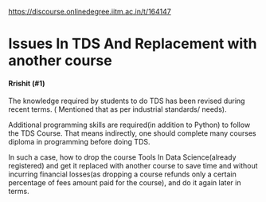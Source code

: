https://discourse.onlinedegree.iitm.ac.in/t/164147

<html><head><meta charset='utf-8'><title>Issues In TDS And Replacement with another course</title></head><body>
<h1>Issues In TDS And Replacement with another course</h1>
<h4>Rrishit (#1)</h4>
<p>The knowledge required by students to do TDS has been revised during recent terms. ( Mentioned that as per industrial standards/ needs).</p>
<p>Additional programming skills are required(in addition to Python) to follow the TDS Course. That means indirectly, one should complete many courses diploma in programming before doing TDS.</p>
<p>In such a case, how to drop the course Tools In Data Science(already registered) and get it replaced with another course to save time and without incurring financial losses(as dropping a course refunds only a certain percentage of fees amount paid for the course), and do it again later in terms.